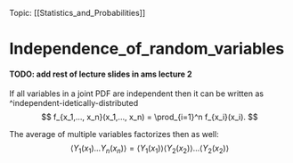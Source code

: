 Topic: [[Statistics_and_Probabilities]]

# Independence_of_random_variables
#### TODO: add rest of lecture slides in ams lecture 2

If all variables in a joint PDF are independent then it can be written as ^independent-idetically-distributed
$$ 
    f_{x_1,..., x_n}(x_1,..., x_n) = \prod_{i=1}^n f_{x_i}(x_i).
$$

The average of multiple variables factorizes then as well:
$$ 
    \langle Y_1(x_1) ... Y_n(x_n) \rangle = \langle Y_1(x_1) \rangle \langle Y_2(x_2) \rangle ... \langle Y_2(x_2) \rangle
$$
